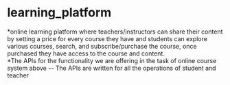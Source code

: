 # learning_platform
*online learning platform where teachers/instructors can share their content by setting a price for every course they have and students can explore various courses, search, and subscribe/purchase the course, once purchased they have access to the course and content.
<br>
*The APIs for the functionality we are offering in the task of online course system above -- The APIs are written for all the operations of student and teacher
